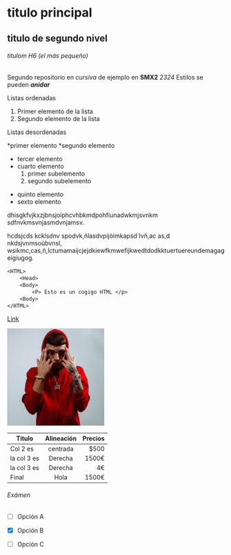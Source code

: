 # titulo principal

## titulo de segundo nivel

###### titulom H6 (el más pequeño)

Segundo repositorio en _cursiva_ de ejemplo en __SMX2__ *2324*
Estilos se pueden **_anidar_**

Listas ordenadas
1. Primer elemento de la lista
2. Segundo elemento de la lista

Listas desordenadas

*primer elemento
*segundo elemento
- tercer elemento
- cuarto elemento
    1. primer subelemento
    2. segundo subelemento
+ quinto elemento
+ sexto elemento

dhisgkfvjkxzjbnsjoiphcvhbkmdpohfiunadwkmjsvnkm sdfnvkmsvnjasmdvnjamsv.

hcdsjcds kcklsdnv spodvk,ñlasdvpijòimkapsd´lvñ,ac as,d nkdsjvnmsoùbvnsl, wsikmc,cas,ñ,lctumamaijcjejdkiewfkmwefijkwedtdodkktuertuereundemagageigiugog.

```
<HTML>
    <Head>
    <Body>
        <P> Esto es un cogigo HTML </p>
    <Body>
</HTML>
```
[Link](https://srv.net.fje.edu/net2/#/lanet "Enlace a la web del cole")

![Imagen.jpg](https://github.com/Nahuel-00/repositorio2/blob/main/descarga.jpg "titulo opcional")

|Titulo |Alineación | Precios|
|----------|:----------:|----------:|
|Col 2 es|centrada|$500|
|la col 3 es|Derecha|1500€|
|la col 3 es|Derecha|4€|
|Final|Hola|1500€|

###### Exámen

-[ ] Opción A

-[x] Opción B

-[ ] Opción C


